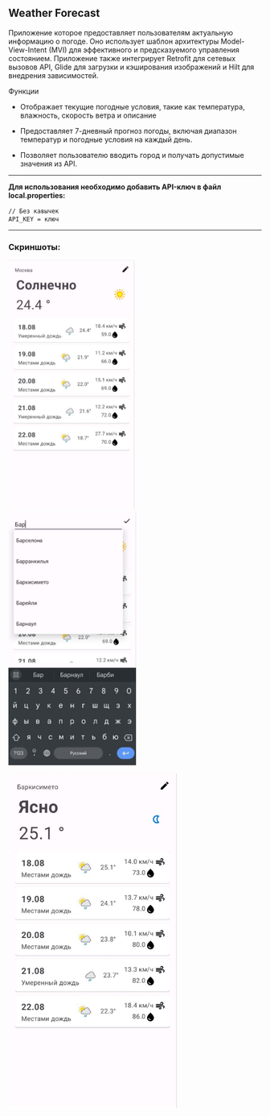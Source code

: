 ## Weather Forecast

Приложение которое предоставляет пользователям актуальную информацию о погоде. Оно использует шаблон архитектуры Model-View-Intent (MVI) для эффективного и предсказуемого управления состоянием. Приложение также интегрирует Retrofit для сетевых вызовов API, Glide для загрузки и кэширования изображений и Hilt для внедрения зависимостей.

Функции

- Отображает текущие погодные условия, такие как температура, влажность, скорость ветра и описание

- Предоставляет 7-дневный прогноз погоды, включая диапазон температур и погодные условия на каждый день.

- Позволяет пользователю вводить город и получать допустимые значения из API.

---

**Для использования необходимо добавить API-ключ в файл local.properties:**

```
// Без кавычек
API_KEY = ключ
```

---

### Скриншоты:

<img src="https://raw.githubusercontent.com/OTende/WeatherForecast/main/screenshots/1.png" title="" alt="" width="251"> <img title="" src="https://raw.githubusercontent.com/OTende/WeatherForecast/main/screenshots/2.png" alt="" width="254">

<img src="https://raw.githubusercontent.com/OTende/WeatherForecast/main/screenshots/3.png" title="" alt="" width="335">
